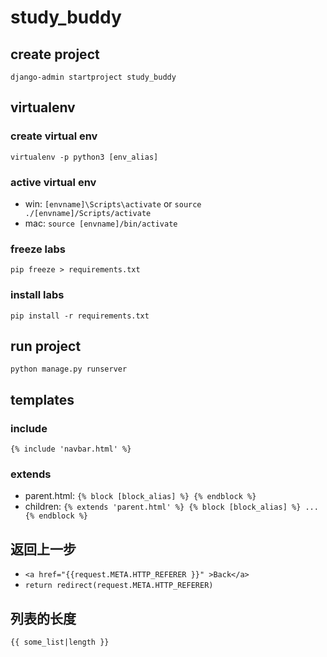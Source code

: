 # study_buddy

## create project

`django-admin startproject study_buddy`

## virtualenv

### create virtual env

`virtualenv -p python3 [env_alias]`

### active virtual env

- win: `[envname]\Scripts\activate` or `source ./[envname]/Scripts/activate`
- mac: `source [envname]/bin/activate`

### freeze labs

`pip freeze > requirements.txt`

### install labs

`pip install -r requirements.txt`

## run project

`python manage.py runserver`

## templates

### include

`{% include 'navbar.html' %}`

### extends

- parent.html: `{% block [block_alias] %} {% endblock %}`
- children: `{% extends 'parent.html' %} {% block [block_alias] %} ... {% endblock %}`

## 返回上一步

- `<a href="{{request.META.HTTP_REFERER }}" >Back</a>`
- `return redirect(request.META.HTTP_REFERER)`

## 列表的长度

`{{ some_list|length }}`
